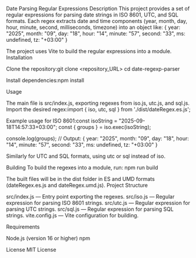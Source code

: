 Date Parsing Regular Expressions
Description
This project provides a set of regular expressions for parsing date strings in ISO 8601, UTC, and SQL formats. Each regex extracts date and time components (year, month, day, hour, minute, second, milliseconds, timezone) into an object like:
{
  year: "2025",
  month: "09",
  day: "18",
  hour: "14",
  minute: "57",
  second: "33",
  ms: undefined,
  tz: "+03:00"
}

The project uses Vite to build the regular expressions into a module.
Installation

Clone the repository:git clone <repository_URL>
cd date-regexp-parser


Install dependencies:npm install


Usage

The main file is src/index.js, exporting regexes from iso.js, utc.js, and sql.js. Import the desired regex:import { iso, utc, sql } from './dist/dateRegex.es.js';


Example usage for ISO 8601:const isoString = "2025-09-18T14:57:33+03:00";
const { groups } = iso.exec(isoString);

console.log(groups);
// Output: { year: "2025", month: "09", day: "18", hour: "14", minute: "57", second: "33", ms: undefined, tz: "+03:00" }


Similarly for UTC and SQL formats, using utc or sql instead of iso.

Building
To build the regexes into a module, run:
npm run build

The built files will be in the dist folder in ES and UMD formats (dateRegex.es.js and dateRegex.umd.js).
Project Structure

src/index.js — Entry point exporting the regexes.
src/iso.js — Regular expression for parsing ISO 8601 strings.
src/utc.js — Regular expression for parsing UTC strings.
src/sql.js — Regular expression for parsing SQL strings.
vite.config.js — Vite configuration for building.

Requirements

Node.js (version 16 or higher)
npm

License
MIT License
